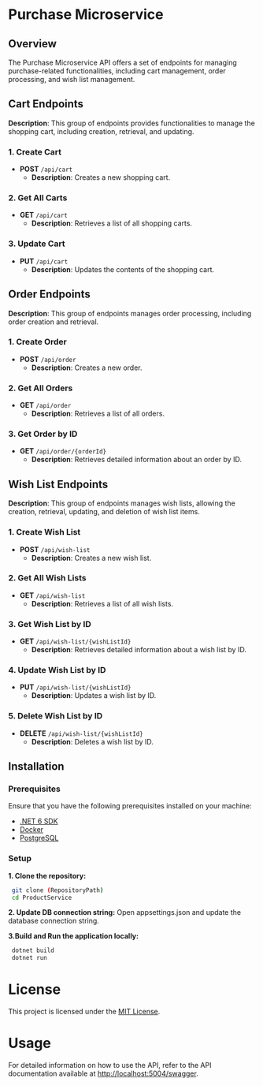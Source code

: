 # Purchase Microservice

## Overview

The Purchase Microservice API offers a set of endpoints for managing purchase-related functionalities, including cart management, order processing, and wish list management.

## Cart Endpoints

**Description**: This group of endpoints provides functionalities to manage the shopping cart, including creation, retrieval, and updating.

### 1. Create Cart

- **POST** `/api/cart`
  - **Description**: Creates a new shopping cart.

### 2. Get All Carts

- **GET** `/api/cart`
  - **Description**: Retrieves a list of all shopping carts.

### 3. Update Cart

- **PUT** `/api/cart`
  - **Description**: Updates the contents of the shopping cart.

## Order Endpoints

**Description**: This group of endpoints manages order processing, including order creation and retrieval.

### 1. Create Order

- **POST** `/api/order`
  - **Description**: Creates a new order.

### 2. Get All Orders

- **GET** `/api/order`
  - **Description**: Retrieves a list of all orders.

### 3. Get Order by ID

- **GET** `/api/order/{orderId}`
  - **Description**: Retrieves detailed information about an order by ID.

## Wish List Endpoints

**Description**: This group of endpoints manages wish lists, allowing the creation, retrieval, updating, and deletion of wish list items.

### 1. Create Wish List

- **POST** `/api/wish-list`
  - **Description**: Creates a new wish list.

### 2. Get All Wish Lists

- **GET** `/api/wish-list`
  - **Description**: Retrieves a list of all wish lists.

### 3. Get Wish List by ID

- **GET** `/api/wish-list/{wishListId}`
  - **Description**: Retrieves detailed information about a wish list by ID.

### 4. Update Wish List by ID

- **PUT** `/api/wish-list/{wishListId}`
  - **Description**: Updates a wish list by ID.

### 5. Delete Wish List by ID

- **DELETE** `/api/wish-list/{wishListId}`
  - **Description**: Deletes a wish list by ID.

## Installation

### Prerequisites

Ensure that you have the following prerequisites installed on your machine:
- [.NET 6 SDK](https://dotnet.microsoft.com/download/dotnet/6.0)
- [Docker](https://www.docker.com/get-started)
- [PostgreSQL](https://www.postgresql.org/)

### Setup

**1. Clone the repository:**
  ```bash
   git clone (RepositoryPath)
   cd ProductService
   ```
**2. Update DB connection string:**
    Open appsettings.json and update the database connection string.

**3.Build and Run the application locally:**
  ```bash
   dotnet build
   dotnet run
   ```
   
# License

This project is licensed under the [MIT License](LICENSE).

# Usage
For detailed information on how to use the API, refer to the API documentation available at [http://localhost:5004/swagger](http://localhost:5113/swagger/index.html).
